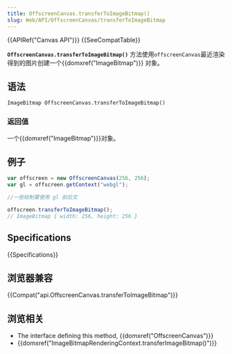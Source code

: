 ```yaml
---
title: OffscreenCanvas.transferToImageBitmap()
slug: Web/API/OffscreenCanvas/transferToImageBitmap
---
```


{{APIRef("Canvas API")}} {{SeeCompatTable}}

**`OffscreenCanvas.transferToImageBitmap()`** 方法使用`offscreenCanvas`最近渲染得到的图片创建一个{{domxref("ImageBitmap")}} 对象。

## 语法

```plain
ImageBitmap OffscreenCanvas.transferToImageBitmap()
```

### 返回值

一个{{domxref("ImageBitmap")}}对象。

## 例子

```js
var offscreen = new OffscreenCanvas(256, 256);
var gl = offscreen.getContext("webgl");

//一些绘制要使用 gl 前后文

offscreen.transferToImageBitmap();
// ImageBitmap { width: 256, height: 256 }
```

## Specifications

{{Specifications}}

## 浏览器兼容

{{Compat("api.OffscreenCanvas.transferToImageBitmap")}}

## 浏览相关

- The interface defining this method, {{domxref("OffscreenCanvas")}}
- {{domxref("ImageBitmapRenderingContext.transferImageBitmap()")}}
